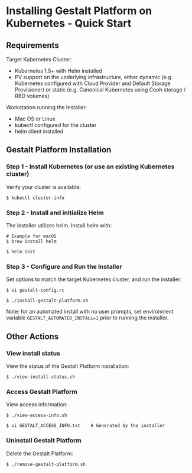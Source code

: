 # Installing Gestalt Platform on Kubernetes - Quick Start

## Requirements

Target Kubernetes Cluster:
* Kubernetes 1.5+ with Helm installed
* PV support on the underlying infrastructure, either dynamic (e.g. Kubernetes configured with Cloud Provider and Default Storage Provisioner) or static (e.g. Canonical Kubernetes using Ceph storage / RBD volumes)

Workstation running the Installer:
* Mac OS or Linux
* kubectl configured for the cluster
* helm client installed

## Gestalt Platform Installation

### Step 1 - Install Kubernetes (or use an existing Kubernetes cluster)

Verify your cluster is available:
```
$ kubectl cluster-info
```


### Step 2 - Install and initialize Helm
The installer utilizes helm.  Install helm with:
```
# Example for macOS
$ brew install helm

$ helm init
```

### Step 3 - Configure and Run the Installer
Set options to match the target Kubernetes cluster, and run the installer:
```
$ vi gestalt-config.rc

$ ./install-gestalt-platform.sh
```
Note: for an automated install with no user prompts, set environment variable `GESTALT_AUTOMATED_INSTALL=1` prior to running the installer.

## Other Actions
### View install status
View the status of the Gestalt Platform installation:
```
$ ./view-install-status.sh
```

### Access Gestalt Platform
View access information:
```
$ ./view-access-info.sh

$ vi GESTALT_ACCESS_INFO.txt    # Generated by the installer
```

### Uninstall Gestalt Platform
Delete the Gestalt Platform:
```
$ ./remove-gestalt-platform.sh
```
